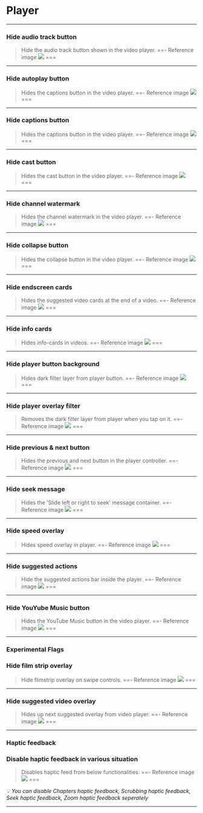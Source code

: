 # Player
---
### Hide audio track button
>Hide the audio track button shown in the video player.
==- Reference image
![](/assets/youtube/player/Hide-audio-track-button.jpg)
===
---
### Hide autoplay button
>Hides the captions button in the video player.
==- Reference image
![](/assets/youtube/player/Hide-autoplay-button.jpg)
===
---
### Hide captions button
>Hides the captions button in the video player.
==- Reference image
![](/assets/youtube/player/Hide-captions-button.jpg)
===
---
### Hide cast button
>Hides the cast button in the video player.
==- Reference image
![](/assets/youtube/player/Hide-cast-button.jpg)
===
---
### Hide channel watermark
>Hides the channel watermark in the video player.
==- Reference image
![](/assets/youtube/player/Hide-channel-watermark.jpg)
===
---
### Hide collapse button
>Hides the collapse button in the video player.
==- Reference image
![](/assets/youtube/player/Hide-collapse-button.jpg)
===
---
### Hide endscreen cards
>Hides the suggested video cards at the end of a video.
==- Reference image
![](/assets/youtube/player/Hide-endscreen-cards.jpg)
===
---
### Hide info cards
>Hides info-cards in videos.
==- Reference image
![](/assets/youtube/player/Hide-info-cards.jpg)
===
---
### Hide player button background
>Hides dark filter layer from player button.
==- Reference image
![](/assets/youtube/player/Hide-player-button-background.jpg)
===
---
### Hide player overlay filter
>Removes the dark filter layer from player when you tap on it.
==- Reference image
![](/assets/youtube/player/Hide-player-overlay-filter.jpg)
===
---
### Hide previous & next button
>Hides the previous and next button in the player controller.
==- Reference image
![](/assets/youtube/player/Hide-previous-and-next-button.jpg)
===
---
### Hide seek message
>Hides the 'Slide left or right to seek' message container.
==- Reference image
![](/assets/youtube/player/Hide-seek-message.jpg)
===
---
### Hide speed overlay
>Hides speed overlay in player.
==- Reference image
![](/assets/youtube/player/Hide-speed-overlay.jpg)
===
---
### Hide suggested actions
>Hide the suggested actions bar inside the player.
==- Reference image
![](/assets/youtube/player/Hide-suggested-actions.jpg)
===
---
### Hide YouYube Music button
>Hides the YouTube Music button in the video player.
==- Reference image
![](/assets/youtube/player/Hide-youtube-music-button.jpg)
===
---
### Experimental Flags

### Hide film strip overlay
>Hide flimstrip overlay on swipe controls.
==- Reference image
![](/assets/youtube/player/Hide-filmstrip-overlay.jpg)
===
---
### Hide suggested video overlay
>Hides up next suggested overlay from video player.
==- Reference image
![](/assets/youtube/player/Hide-suggested-video-overlay.jpg)
===
---
### Haptic feedback

### Disable haptic feedback in various situation
>Disables haptic feed from below functionalities.
==- Reference image
![](/assets/youtube/player/Disable-haptic-feedback.jpg)
===

<i>💡 You can disable Chapters haptic feedback, Scrubbing haptic feedback, Seek haptic feedback, Zoom haptic feedback seperately</i>

---